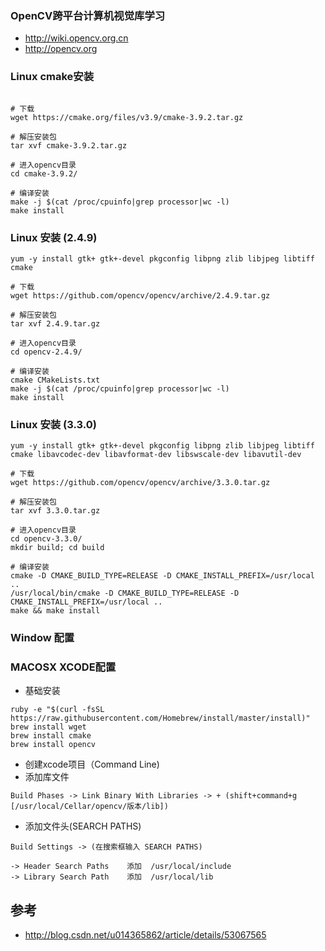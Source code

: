 ### OpenCV跨平台计算机视觉库学习

- http://wiki.opencv.org.cn
- http://opencv.org




### Linux cmake安装

```

# 下载
wget https://cmake.org/files/v3.9/cmake-3.9.2.tar.gz

# 解压安装包
tar xvf cmake-3.9.2.tar.gz

# 进入opencv目录
cd cmake-3.9.2/

# 编译安装
make -j $(cat /proc/cpuinfo|grep processor|wc -l)
make install
```

### Linux 安装 (2.4.9)

```
yum -y install gtk+ gtk+-devel pkgconfig libpng zlib libjpeg libtiff cmake

# 下载
wget https://github.com/opencv/opencv/archive/2.4.9.tar.gz

# 解压安装包
tar xvf 2.4.9.tar.gz

# 进入opencv目录
cd opencv-2.4.9/

# 编译安装
cmake CMakeLists.txt
make -j $(cat /proc/cpuinfo|grep processor|wc -l)
make install
```



### Linux 安装 (3.3.0)

```
yum -y install gtk+ gtk+-devel pkgconfig libpng zlib libjpeg libtiff cmake libavcodec-dev libavformat-dev libswscale-dev libavutil-dev

# 下载
wget https://github.com/opencv/opencv/archive/3.3.0.tar.gz

# 解压安装包
tar xvf 3.3.0.tar.gz

# 进入opencv目录
cd opencv-3.3.0/
mkdir build; cd build

# 编译安装
cmake -D CMAKE_BUILD_TYPE=RELEASE -D CMAKE_INSTALL_PREFIX=/usr/local ..
/usr/local/bin/cmake -D CMAKE_BUILD_TYPE=RELEASE -D CMAKE_INSTALL_PREFIX=/usr/local ..
make && make install
```

### Window 配置

### MACOSX XCODE配置

- 基础安装
```
ruby -e "$(curl -fsSL https://raw.githubusercontent.com/Homebrew/install/master/install)"
brew install wget
brew install cmake
brew install opencv
```

- 创建xcode项目（Command Line)
- 添加库文件
```
Build Phases -> Link Binary With Libraries -> + (shift+command+g [/usr/local/Cellar/opencv/版本/lib])
```

- 添加文件头(SEARCH PATHS)
```
Build Settings -> (在搜索框输入 SEARCH PATHS)

-> Header Search Paths    添加  /usr/local/include
-> Library Search Path    添加  /usr/local/lib
```

## 参考
- http://blog.csdn.net/u014365862/article/details/53067565
